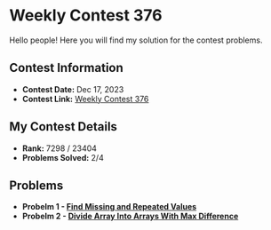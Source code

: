 # Weekly Contest 376
Hello people! Here you will find my solution for the contest problems.

## Contest Information

- **Contest Date:** Dec 17, 2023
- **Contest Link:** [Weekly Contest 376](https://leetcode.com/contest/weekly-contest-376/)

## My Contest Details

- **Rank:** 7298 / 23404
- **Problems Solved:** 2/4

## Problems


- **Probelm 1 - [Find Missing and Repeated Values](https://leetcode.com/contest/weekly-contest-376/problems/find-missing-and-repeated-values/)**
- **Probelm 2 - [Divide Array Into Arrays With Max Difference](https://leetcode.com/contest/weekly-contest-376/problems/divide-array-into-arrays-with-max-difference/)**
